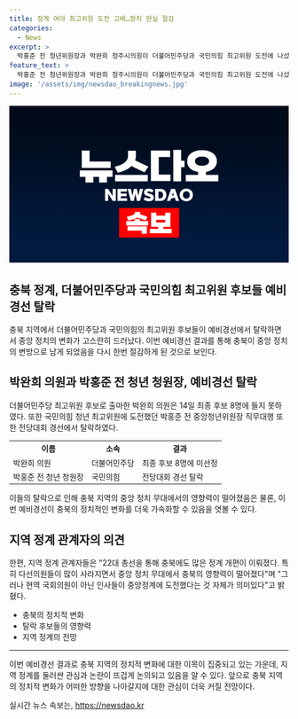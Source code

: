 ```yaml
---
title: 정계 여야 최고위원 도전 고배…정치 현실 절감
categories:
  - News
excerpt: >
  박홍준 전 청년위원장과 박완희 청주시의원이 더불어민주당과 국민의힘 최고위원 도전에 나섰지만 예비경선에서 모두 탈락함. 충북의 중앙 정치의 변방임을 강조하며, 충북에서 중앙정계에 도전한 현역 지방의원인 박완희와 청주 출신의 박홍준에게 의미를 부여함. 박홍준 전 위원장은 청년 당원들의 이야기를 지도부와 당원들에 전달한 것이 의의가 있다고 전했으며, 충북의 정계 개편을 통해 중앙 정치 무대에서 충북의 무게감이 감소한 상황을 강조했다.
feature_text: >
  박홍준 전 청년위원장과 박완희 청주시의원이 더불어민주당과 국민의힘 최고위원 도전에 나섰지만 예비경선에서 모두 탈락함. 충북의 중앙 정치의 변방임을 강조하며, 충북에서 중앙정계에 도전한 현역 지방의원인 박완희와 청주 출신의 박홍준에게 의미를 부여함. 박홍준 전 위원장은 청년 당원들의 이야기를 지도부와 당원들에 전달한 것이 의의가 있다고 전했으며, 충북의 정계 개편을 통해 중앙 정치 무대에서 충북의 무게감이 감소한 상황을 강조했다.
image: '/assets/img/newsdao_breakingnews.jpg'
---
```


<p><img src="/assets/img/newsdao_breakingnews.jpg" alt="ontimetimes 속보" /></p>

<h2>충북 정계, 더불어민주당과 국민의힘 최고위원 후보들 예비경선 탈락</h2>

<p data-ke-size="size16">충북 지역에서 더불어민주당과 국민의힘의 최고위원 후보들이 예비경선에서 탈락하면서 중앙 정치의 변화가 고스란히 드러났다. 이번 예비경선 결과를 통해 충북이 중앙 정치의 변방으로 남게 되었음을 다시 한번 절감하게 된 것으로 보인다.</p>

<h2 data-ke-size="size26">박완희 의원과 박홍준 전 청년 청원장, 예비경선 탈락</h2>

<p>더불어민주당 최고위원 후보로 출마한 박완희 의원은 14일 최종 후보 8명에 들지 못하였다. 또한 국민의힘 청년 최고위원에 도전했던 박홍준 전 중앙청년위원장 직무대행 또한 전당대회 경선에서 탈락하였다.</p>

<table>
  <tr>
    <th>이름</th>
    <th>소속</th>
    <th>결과</th>
  </tr>
  <tr>
    <td>박완희 의원</td>
    <td>더불어민주당</td>
    <td>최종 후보 8명에 미선정</td>
  </tr>
  <tr>
    <td>박홍준 전 청년 청원장</td>
    <td>국민의힘</td>
    <td>전당대회 경선 탈락</td>
  </tr>
</table>

<p data-ke-size="size16">이들의 탈락으로 인해 충북 지역의 중앙 정치 무대에서의 영향력이 떨어졌음은 물론, 이번 예비경선이 충북의 정치적인 변화를 더욱 가속화할 수 있음을 엿볼 수 있다.</p>

<h2 data-ke-size="size26">지역 정계 관계자의 의견</h2>

<p>한편, 지역 정계 관계자들은 "22대 총선을 통해 충북에도 많은 정계 개편이 이뤄졌다. 특히 다선의원들이 많이 사라지면서 중앙 정치 무대에서 충북의 영향력이 떨어졌다"며 "그러나 현역 국회의원이 아닌 인사들이 중앙정계에 도전했다는 것 자체가 의미있다"고 밝혔다.</p>

<ul>
  <li>충북의 정치적 변화</li>
  <li>탈락 후보들의 영향력</li>
  <li>지역 정계의 전망</li>
</ul>

<hr>

<p data-ke-size="size16">이번 예비경선 결과로 충북 지역의 정치적 변화에 대한 이목이 집중되고 있는 가운데, 지역 정계를 둘러싼 관심과 논란이 뜨겁게 논의되고 있음을 알 수 있다. 앞으로 충북 지역의 정치적 변화가 어떠한 방향을 나아갈지에 대한 관심이 더욱 커질 전망이다.</p>
실시간 뉴스 속보는, <a href="https://newsdao.kr" rel="dofollow">https://newsdao.kr</a>


